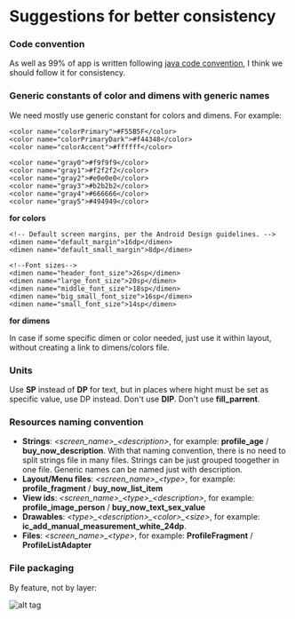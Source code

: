 # Suggestions for better consistency

### Code convention

As well as 99% of app is written following [java code convention](http://www.oracle.com/technetwork/java/codeconventions-150003.pdf), I think we should follow it for consistency.

### Generic constants of color and dimens with generic names

We need mostly use generic constant for colors and dimens. For example:

    <color name="colorPrimary">#F55B5F</color>
    <color name="colorPrimaryDark">#f44348</color>
    <color name="colorAccent">#ffffff</color>

    <color name="gray0">#f9f9f9</color>
    <color name="gray1">#f2f2f2</color>
    <color name="gray2">#e0e0e0</color>
    <color name="gray3">#b2b2b2</color>
    <color name="gray4">#666666</color>
    <color name="gray5">#494949</color>
    
**for colors**

    <!-- Default screen margins, per the Android Design guidelines. -->
    <dimen name="default_margin">16dp</dimen>
    <dimen name="default_small_margin">8dp</dimen>
    
    <!--Font sizes-->
    <dimen name="header_font_size">26sp</dimen>
    <dimen name="large_font_size">20sp</dimen>
    <dimen name="middle_font_size">18sp</dimen>
    <dimen name="big_small_font_size">16sp</dimen>
    <dimen name="small_font_size">14sp</dimen>
    
**for dimens**

In case if some specific dimen or color needed, just use it within layout, without creating a link to dimens/colors file.

### Units

Use **SP** instead of **DP** for text, but in places where hight must be set as specific value, use DP instead. Don't use **DIP**. Don't use **fill_parrent**.

### Resources naming convention

* **Strings**: *\<screen_name\>\_\<description\>*, for example: **profile_age** / **buy_now_description**. With that naming convention, there is no need to split strings file in many files. Strings can be just grouped toogether in one file. Generic names can be named just with description.
* **Layout/Menu files**: *\<screen_name\>\_\<type\>*, for example: **profile_fragment** / **buy_now_list_item**
* **View ids**: *\<screen_name\>\_\<type\>\_\<description\>*, for example: **profile_image_person** / **buy_now_text_sex_value**
* **Drawables**: *\<type\>\_\<description\>\_\<color\>\_\<size\>*, for example: **ic_add_manual_measurement_white_24dp**.
* **Files**: *\<screen_name\>\_\<type\>*, for example: **ProfileFragment** / **ProfileListAdapter**

### File packaging

By feature, not by layer:

![alt tag](https://www.javacodegeeks.com/wp-content/uploads/2013/04/Layer-by-package2.jpg)


